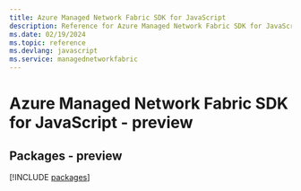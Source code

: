 ```yaml
---
title: Azure Managed Network Fabric SDK for JavaScript
description: Reference for Azure Managed Network Fabric SDK for JavaScript
ms.date: 02/19/2024
ms.topic: reference
ms.devlang: javascript
ms.service: managednetworkfabric
---
```

# Azure Managed Network Fabric SDK for JavaScript - preview
## Packages - preview
[!INCLUDE [packages](managed-network-fabric-index.md)]